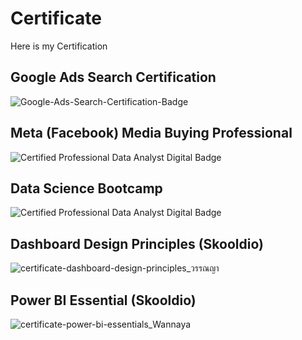 # Certificate

Here is my Certification

<a name="Google-Ads-Search-Certification"></a>
## Google Ads Search Certification
![Google-Ads-Search-Certification-Badge](https://github.com/wannaya26/Certification/assets/a6b1d011-7b6f-4439-b91b-38c0b939bfeb#acc.vLkJIXAn)

<a name="410-101 Meta (Facebook) Certified Media Buying Professional"></a>
## Meta (Facebook) Media Buying Professional
![Certified Professional Data Analyst Digital Badge](https://udemy-certificate.s3.amazonaws.com/image/UC-3b4c7764-f423-406d-bc4a-2a1dc4b1f1e9.jpg)

<a name="Data-Science-Bootcamp"></a>
## Data Science Bootcamp
![Certified Professional Data Analyst Digital Badge](https://user-images.githubusercontent.com/77894515/232320714-a5fc9bde-3eb8-4e51-9e7d-5a516b39d679.png)

<a name="Data-Analytics"></a>
## Dashboard Design Principles (Skooldio)
![certificate-dashboard-design-principles_วรรณญา](https://github.com/wannaya26/Certification/assets/141702360/1a5bf6ae-2063-4d56-8013-9f5f8e42c8f7)

<a name="Data-Science-Virtual"></a>
## Power BI Essential (Skooldio)
![certificate-power-bi-essentials_Wannaya](https://github.com/wannaya26/Certification/assets/141702360/14c72810-47bd-4a2a-8dc8-85a214a3afe5)

